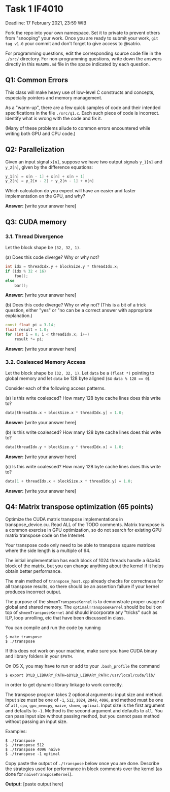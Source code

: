 # Task 1 IF4010

Deadline: 17 February 2021, 23:59 WIB

Fork the repo into your own namespace. Set it to private to prevent others from "snooping" your work. Once you are ready to submit your work, `git tag v1.0` your commit and don't forget to give access to @satrio.

For programming questions, edit the corresponding source code file in the `./src/` directory. For non-programming questions, write down the answers directly in this `README.md` file in the space indicated by each question.

## Q1: Common Errors

This class will make heavy use of low-level C constructs and concepts, especially pointers and memory management. 

As a "warm-up", there are a few quick samples of code and their intended specifications in the file `./src/q1.c`. Each such piece of code is incorrect. Identify what is wrong with the code and fix it.

(Many of these problems allude to common errors encountered while writing both GPU and CPU code.)

## Q2: Parallelization

Given an input signal `x[n]`, suppose we have two output signals `y_1[n]` and `y_2[n]`, given by the difference equations: 

```c
y_1[n] = x[n - 1] + x[n] + x[n + 1]
y_2[n] = y_2[n - 2] + y_2[n - 1] + x[n]
```

Which calculation do you expect will have an easier and faster implementation on the GPU, and why?

**Answer:** [write your answer here]


## Q3: CUDA memory

### 3.1. Thread Divergence

Let the block shape be `(32, 32, 1)`.

(a) Does this code diverge? Why or why not?

```c++
int idx = threadIdx.y + blockSize.y * threadIdx.x;
if (idx % 32 < 16)
    foo();
else
    bar();
```

**Answer:** [write your answer here]


(b) Does this code diverge? Why or why not? (This is a bit of a trick question, either "yes" or "no can be a correct answer with appropriate explanation.)

```c++
const float pi = 3.14;
float result = 1.0;
for (int i = 0; i < threadIdx.x; i++)
    result *= pi;
```

**Answer:** [write your answer here]


### 3.2. Coalesced Memory Access

Let the block shape be `(32, 32, 1)`. Let `data` be a `(float *)` pointing to global memory and let `data` be 128 byte aligned (so `data % 128 == 0`).

Consider each of the following access patterns.

(a) Is this write coalesced? How many 128 byte cache lines does this write to?

```c++
data[threadIdx.x + blockSize.x * threadIdx.y] = 1.0;
```

**Answer:** [write your answer here]

(b) Is this write coalesced? How many 128 byte cache lines does this write to?

```c++
data[threadIdx.y + blockSize.y * threadIdx.x] = 1.0;
```

**Answer:** [write your answer here]


(c) Is this write coalesced? How many 128 byte cache lines does this write to?

```c++
data[1 + threadIdx.x + blockSize.x * threadIdx.y] = 1.0;
```

**Answer:** [write your answer here]

## Q4: Matrix transpose optimization (65 points)

Optimize the CUDA matrix transpose implementations in transpose_device.cu. Read ALL of the TODO comments. Matrix transpose is a common exercise in GPU optimization, so do not search for existing GPU matrix transpose code on the Internet.

Your transpose code only need to be able to transpose square matrices where the side length is a multiple of 64.

The initial implementation has each block of 1024 threads handle a 64x64 block of the matrix, but you can change anything about the kernel if it helps obtain better performance.

The main method of `transpose_host.cpp` already checks for correctness for all transpose results, so there should be an assertion failure if your kernel produces incorrect output.

The purpose of the `shmemTransposeKernel` is to demonstrate proper usage of global and shared memory. The `optimalTransposeKernel` should be built on top of `shmemTransposeKernel` and should incorporate any "tricks" such as ILP, loop unrolling, etc that have been discussed in class.

You can compile and run the code by running

```console
$ make transpose
$ ./transpose
```

If this does not work on your machine, make sure you have CUDA binary and library folders in your `$PATH`.

On OS X, you may have to run or add to your `.bash_profile` the command

```console
$ export DYLD_LIBRARY_PATH=$DYLD_LIBRARY_PATH:/usr/local/cuda/lib/
```

in order to get dynamic library linkage to work correctly.

The transpose program takes 2 optional arguments: input size and method. Input size must be one of `-1`, `512`, `1024`, `2048`, `4096`, and method must be one of `all`, `cpu`, `gpu_memcpy`, `naive`, `shmem`, `optimal`. Input size is the first argument and defaults to `-1`. Method is the second argument and defaults to `all`. You can pass input size without passing method, but you cannot pass method without passing an input size.

Examples:

```console
$ ./transpose
$ ./transpose 512
$ ./transpose 4096 naive
$ ./transpose -1 optimal
```

Copy paste the output of `./transpose` below once you are done. Describe the strategies used for performance in block comments over the kernel (as done for `naiveTransposeKernel`).

**Output:**
[paste output here]
